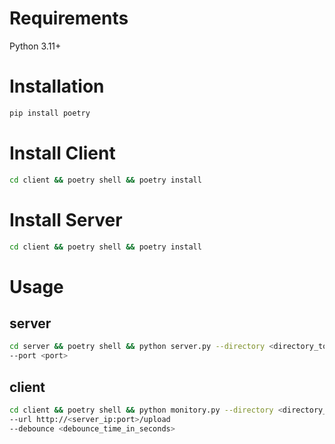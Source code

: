 # Requirements

Python 3.11+

# Installation

```bash
pip install poetry
```

# Install Client

```bash
cd client && poetry shell && poetry install
```

# Install Server

```bash
cd client && poetry shell && poetry install
```

# Usage

## server

```bash
cd server && poetry shell && python server.py --directory <directory_to_write_to>
--port <port>
```

## client

```bash
cd client && poetry shell && python monitory.py --directory <directory_to_monitor>
--url http://<server_ip:port>/upload
--debounce <debounce_time_in_seconds>
```
